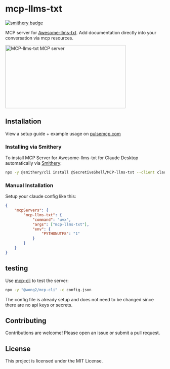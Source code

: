 # mcp-llms-txt

[![smithery badge](https://smithery.ai/badge/@SecretiveShell/MCP-llms-txt)](https://smithery.ai/server/@SecretiveShell/MCP-llms-txt)

MCP server for [Awesome-llms-txt](https://github.com/SecretiveShell/Awesome-llms-txt). Add documentation directly into your conversation via mcp resources.

<a href="https://glama.ai/mcp/servers/kqwhhpe8l7"><img width="380" height="200" src="https://glama.ai/mcp/servers/kqwhhpe8l7/badge" alt="MCP-llms-txt MCP server" /></a>

## Installation

View a setup guide + example usage on [pulsemcp.com](https://www.pulsemcp.com/use-cases/utilize-llm-txt-files/secretiveshell-claude-llmstxt)

### Installing via Smithery

To install MCP Server for Awesome-llms-txt for Claude Desktop automatically via [Smithery](https://smithery.ai/server/@SecretiveShell/MCP-llms-txt):

```bash
npx -y @smithery/cli install @SecretiveShell/MCP-llms-txt --client claude
```

### Manual Installation
Setup your claude config like this:

```json
{
    "mcpServers": {
        "mcp-llms-txt": {
            "command": "uvx",
            "args": ["mcp-llms-txt"],
            "env": {
                "PYTHONUTF8": "1"
            }
        }
    }
}
```

## testing

Use [mcp-cli](https://github.com/wong2/mcp-cli) to test the server:

```bash
npx -y "@wong2/mcp-cli" -c config.json
```

The config file is already setup and does not need to be changed since there are no api keys or secrets.

## Contributing

Contributions are welcome! Please open an issue or submit a pull request.

## License

This project is licensed under the MIT License.
